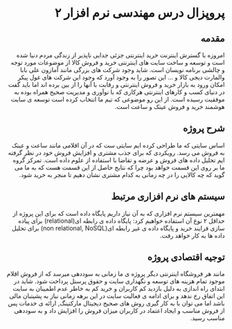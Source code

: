 <h1 dir='rtl' align='right'>
پروپزال درس مهندسی نرم افزار ۲
</h1>
<h2 dir='rtl' align='right'>مقدمه</h2>

<p dir='rtl' align='right'>
امروزه با گسترش اینترنت خرید اینترنتی جزئی جدایی ناپذیر از زندگی مردم دنیا شده است و توسعه و ساخت سایت های اینترنتی خرید و فروش کالا از موضوعات مورد توجه و چالشی برنامه نویسان است. شاید وجود شرکت های بزرگی مانند آمازون علی بابا والمارت دیجی کالا و … این تصور را به وجود آورد که وجود این شرکت های غول پیکر امکان ورود به بازار خرید و فروش اینترنتی و رقابت با آنها را از بین برده اند اما باید گفت در دنیای کسب و کارهای اینترنتی هرکاری که با نوآوری و مدیریت صحیح همراه بوده به موفقیت رسیده است. از این رو موضوعی که تیم ما انتخاب کرده است توسعه ی سایت هوشمند خرید و فروش عینک و ساعت است.
</p>
<h2 dir='rtl' align='right'>شرح پروژه</h2>
<p dir='rtl' align='right'>
اساس سایتی که ما طراحی کرده ایم سایتی ست که در‌ آن اقلامی مانند ساعت و عینک به فروش می رسد. رویکردی که برای جذب مشتری و افزایش فروش خود در نظر گرفته ایم تحلیل داده های فروش و عرضه و تقاضا با استفاده از علوم داده است. تمرکز گروه ما بر روی این قسمت خواهد بود چرا که نتایج حاصل از این قسمت هست که به ما می گوید که چه کالایی را در چه زمانی به کدام مشتری نشان دهیم تا منجر به خرید شود.
</p>

<h2 dir='rtl' align='right'>سیستم های نرم افزاری مرتبط</h2>
<p dir='rtl' align='right'>
مهمترین سیستم نرم افزاری که به آن نیاز داریم پایگاه داده است که برای این پروژه از حداقل ۲ نوع آن استفاده خواهیم کرد: پایگاه داده ی رابطه ای(relational) برای پیاده سازی فرایند خرید و پایگاه داده ی غیر رابطه ای(non relational, NoSQL) برای تحلیل داده ها به کار خواهد رفت.</p>

<h2 dir='rtl' align='right'>توجیه اقتصادی پروژه</h2>
<p dir='rtl' align='right'>
مانند هر فروشگاه اینترنتی دیگر پروژه ی ما زمانی به سوددهی میرسد که از فروش اقلام موجود تمام هزینه های توسعه و نگهداری سایت و حقوق پرسنل پرداخت شود. شاید در ابتدای راه اندازی به دلیل بازدید کم کاربران و خرید کم به خاطر عدم اطمینان به سایت این اتفاق رخ ندهد و برای ادامه ی فعالیت سایت در این برهه زمانی نیاز به پشیتبان مالی باشد اما می توان با به کار گیری روش های صحیح دیجیتال مارکتینگ, ارائه ی خدمات پس از فروش مناسب و ایجاد اعتماد در کاربران میزان فروش را افزایش داد و به سوددهی مناسب رسید.
</p>
